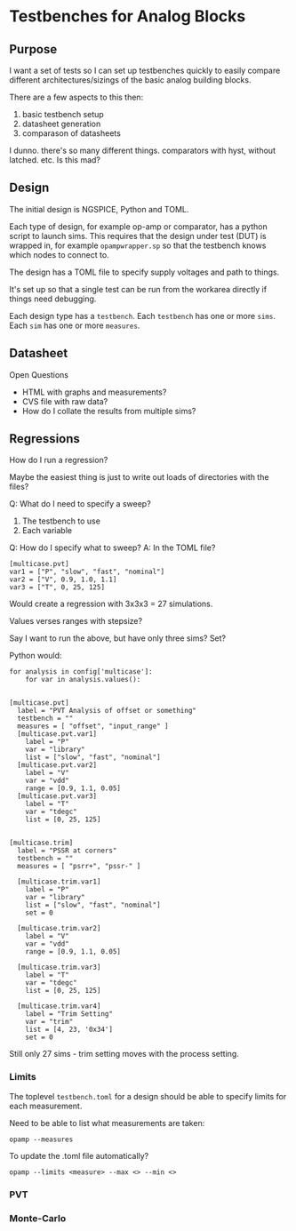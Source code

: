 Testbenches for Analog Blocks
==========================================

Purpose
-------------------------------------------

I want a set of tests so I can set up testbenches quickly to
easily compare different architectures/sizings of the basic
analog building blocks.

There are a few aspects to this then:
1. basic testbench setup
2. datasheet generation
3. comparason of datasheets


I dunno. there's so many different things. comparators with hyst, without
latched. etc. Is this mad?


Design
--------------------------------------------

The initial design is NGSPICE, Python and TOML.

Each type of design, for example op-amp or comparator, has a python script
to launch sims. This requires that the design under test (DUT) is wrapped
in, for example `opampwrapper.sp` so that the testbench knows which nodes
to connect to.

The design has a TOML file to specify supply voltages and path to things.

It's set up so that a single test can be run from the workarea directly if
things need debugging.

Each design type has a `testbench`.
Each `testbench` has one or more `sims`.
Each `sim` has one or more `measures`.


Datasheet
-----------------------------------------------

Open Questions
* HTML with graphs and measurements?
* CVS file with raw data?
* How do I collate the results from multiple sims?


Regressions
------------------------------------------------
How do I run a regression?

Maybe the easiest thing is just to write out loads of directories with the
files?

Q: What do I need to specify a sweep?
 1. The testbench to use
 2. Each variable

Q: How do I specify what to sweep?
A: In the TOML file?

    [multicase.pvt]
    var1 = ["P", "slow", "fast", "nominal"]
    var2 = ["V", 0.9, 1.0, 1.1]
    var3 = ["T", 0, 25, 125]

Would create a regression with 3x3x3 = 27 simulations.

Values verses ranges with stepsize?

Say I want to run the above, but have only three sims? Set?

Python would:

    for analysis in config['multicase']:
        for var in analysis.values():


    [multicase.pvt]
      label = "PVT Analysis of offset or something"
      testbench = ""
      measures = [ "offset", "input_range" ]
      [multicase.pvt.var1]
        label = "P"
        var = "library"
        list = ["slow", "fast", "nominal"]
      [multicase.pvt.var2]
        label = "V"
        var = "vdd"
        range = [0.9, 1.1, 0.05]
      [multicase.pvt.var3]
        label = "T"
        var = "tdegc"
    	list = [0, 25, 125]


    [multicase.trim]
      label = "PSSR at corners"
      testbench = ""
      measures = [ "psrr+", "pssr-" ]

      [multicase.trim.var1]
        label = "P"
        var = "library"
        list = ["slow", "fast", "nominal"]
        set = 0

      [multicase.trim.var2]
        label = "V"
        var = "vdd"
        range = [0.9, 1.1, 0.05]

      [multicase.trim.var3]
        label = "T"
        var = "tdegc"
    	list = [0, 25, 125]

      [multicase.trim.var4]
        label = "Trim Setting"
        var = "trim"
    	list = [4, 23, '0x34']
        set = 0


Still only 27 sims - trim setting moves with the process setting.



### Limits

The toplevel `testbench.toml` for a design should be able to specify limits
for each measurement.

Need to be able to list what measurements are taken:

    opamp --measures

To update the .toml file automatically?

    opamp --limits <measure> --max <> --min <>


### PVT



### Monte-Carlo




